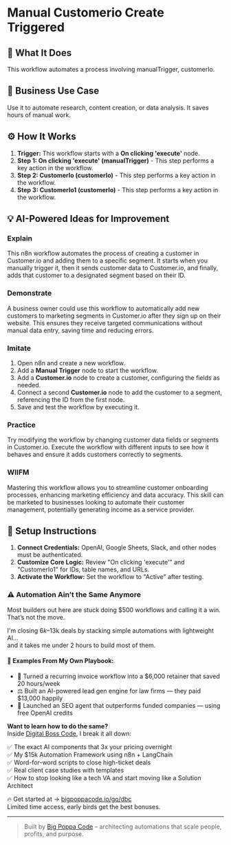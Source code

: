 # Manual Customerio Create Triggered

## 🚀 What It Does
This workflow automates a process involving manualTrigger, customerIo.

## 💼 Business Use Case
Use it to automate research, content creation, or data analysis. It saves hours of manual work.

## ⚙️ How It Works
1.  **Trigger:** This workflow starts with a **On clicking 'execute'** node.
2. **Step 1: On clicking 'execute' (manualTrigger)** - This step performs a key action in the workflow.
3. **Step 2: CustomerIo (customerIo)** - This step performs a key action in the workflow.
4. **Step 3: CustomerIo1 (customerIo)** - This step performs a key action in the workflow.

## 💡 AI-Powered Ideas for Improvement
### Explain
This n8n workflow automates the process of creating a customer in Customer.io and adding them to a specific segment. It starts when you manually trigger it, then it sends customer data to Customer.io, and finally, adds that customer to a designated segment based on their ID.

### Demonstrate
A business owner could use this workflow to automatically add new customers to marketing segments in Customer.io after they sign up on their website. This ensures they receive targeted communications without manual data entry, saving time and reducing errors.

### Imitate
1. Open n8n and create a new workflow.
2. Add a **Manual Trigger** node to start the workflow.
3. Add a **Customer.io** node to create a customer, configuring the fields as needed.
4. Connect a second **Customer.io** node to add the customer to a segment, referencing the ID from the first node.
5. Save and test the workflow by executing it.

### Practice
Try modifying the workflow by changing customer data fields or segments in Customer.io. Execute the workflow with different inputs to see how it behaves and ensure it adds customers correctly to segments.

### WIIFM
Mastering this workflow allows you to streamline customer onboarding processes, enhancing marketing efficiency and data accuracy. This skill can be marketed to businesses looking to automate their customer management, potentially generating income as a service provider.

## 🔧 Setup Instructions
1. **Connect Credentials:** OpenAI, Google Sheets, Slack, and other nodes must be authenticated.
2. **Customize Core Logic:** Review "On clicking 'execute'" and "CustomerIo1" for IDs, table names, and URLs.
3. **Activate the Workflow:** Set the workflow to "Active" after testing.

### ⚠️ Automation Ain’t the Same Anymore

Most builders out here are stuck doing $500 workflows and calling it a win.  
That’s not the move.  

I'm closing $6k–$13k deals by stacking simple automations with lightweight AI...  
and it takes me under 2 hours to build most of them.

#### 🧠 Examples From My Own Playbook:
- 🔁 Turned a recurring invoice workflow into a $6,000 retainer that saved 20 hours/week  
- ⚖️ Built an AI-powered lead gen engine for law firms — they paid $13,000 happily  
- 🚀 Launched an SEO agent that outperforms funded companies — using free OpenAI credits  

**Want to learn how to do the same?**  
Inside [Digital Boss Code](https://bigpoppacode.io/go/dbc), I break it all down:

✅ The exact AI components that 3x your pricing overnight  
✅ My $15k Automation Framework using n8n + LangChain  
✅ Word-for-word scripts to close high-ticket deals  
✅ Real client case studies with templates  
✅ How to stop looking like a tech VA and start moving like a Solution Architect  

🔥 Get started at → [bigpoppacode.io/go/dbc](https://bigpoppacode.io/go/dbc)  
Limited time access, early birds get the best bonuses.

---
> Built by [Big Poppa Code](https://bigpoppacode.io) – architecting automations that scale people, profits, and purpose.
